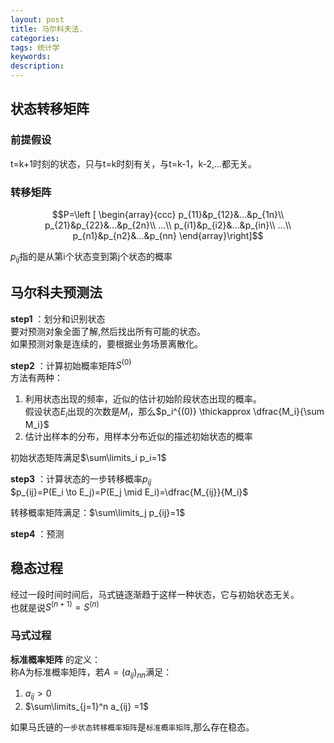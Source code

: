 ```yaml
---
layout: post
title: 马尔科夫法.
categories: 
tags: 统计学
keywords:
description:
---
```



## 状态转移矩阵

### 前提假设

t=k+1时刻的状态，只与t=k时刻有关，与t=k-1，k-2,...都无关。  

### 转移矩阵
$$P=\left [ \begin{array}{ccc}
p_{11}&p_{12}&...&p_{1n}\\
p_{21}&p_{22}&...&p_{2n}\\
...\\
p_{i1}&p_{i2}&...&p_{in}\\
...\\
p_{n1}&p_{n2}&...&p_{nn}
\end{array}\right]$$  

$p_{ij}$指的是从第i个状态变到第j个状态的概率   


## 马尔科夫预测法

**step1** ：划分和识别状态  
要对预测对象全面了解,然后找出所有可能的状态。  
如果预测对象是连续的，要根据业务场景离散化。  

**step2** ：计算初始概率矩阵$S^{(0)}$  
方法有两种：  
1. 利用状态出现的频率，近似的估计初始阶段状态出现的概率。  
假设状态$E_i$出现的次数是$M_i$，那么$p_i^{(0)} \thickapprox \dfrac{M_i}{\sum M_i}$  
2. 估计出样本的分布，用样本分布近似的描述初始状态的概率

初始状态矩阵满足$\sum\limits_i p_i=1$


**step3** ：计算状态的一步转移概率$p_{ij}$  
$p_{ij}=P(E_i \to E_j)=P(E_j \mid E_i)=\dfrac{M_{ij}}{M_i}$  

转移概率矩阵满足：$\sum\limits_j p_{ij}=1$  

**step4** ：预测  

## 稳态过程
经过一段时间时间后，马式链逐渐趋于这样一种状态，它与初始状态无关。  
也就是说$S^{(n+1)}=S^{(n)}$  

### 马式过程

**标准概率矩阵** 的定义：  
称A为标准概率矩阵，若$A=(a_{ij}) _ {nn}$满足：  
1. $a_{ij}>0$
2. $\sum\limits_{j=1}^n a_{ij} =1$  

如果马氏链的`一步状态转移概率矩阵`是`标准概率矩阵`,那么存在稳态。  

